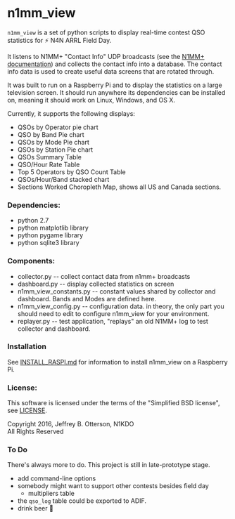 # n1mm_view

`n1mm_view` is a set of python scripts to display real-time contest QSO
 statistics for :zap: N4N ARRL Field Day.

It listens to N1MM+ "Contact Info" UDP broadcasts (see the 
[N1MM+ documentation](http://n1mm.hamdocs.com/tiki-index.php?page=UDP+Broadcasts))
and collects the contact info into a database.  The contact info data 
is used to create useful data screens that are rotated through.

It was built to run on a Raspberry Pi and to display the statistics 
on a large television screen.  It should run anywhere its dependencies 
can be installed on, meaning it should work on Linux, Windows, and OS X.

Currently, it supports the following displays:

* QSOs by Operator pie chart
* QSO by Band Pie chart
* QSOs by Mode Pie chart
* QSOs by Station Pie chart
* QSOs Summary Table
* QSO/Hour Rate Table
* Top 5 Operators by QSO Count Table
* QSOs/Hour/Band stacked chart
* Sections Worked Choropleth Map, shows all US and Canada sections.

### Dependencies:

* python 2.7
* python matplotlib library
* python pygame library
* python sqlite3 library

### Components:

* collector.py -- collect contact data from n1mm+ broadcasts
* dashboard.py -- display collected statistics on screen
* n1mm_view_constants.py -- constant values shared by collector and dashboard.  Bands and Modes are defined here.
* n1mm_view_config.py -- configuration data.  in theory, the only part you should need to edit to configure n1mm_view for your environment.
* replayer.py -- test application, "replays" an old N1MM+ log to test collector and dashboard.

### Installation

See [INSTALL_RASPI.md](INSTALL_RASPI.md) for information to install n1mm_view on a Raspberry Pi.

### License:

This software is licensed under the terms of the "Simplified BSD license", see [LICENSE](LICENSE).

Copyright 2016, Jeffrey B. Otterson, N1KDO  
All Rights Reserved

### To Do

There's always more to do.  This project is still in late-prototype stage.

* add command-line options
* somebody might want to support other contests besides field day
  * multipliers table
* the `qso_log` table could be exported to ADIF.
* drink beer :beer:
